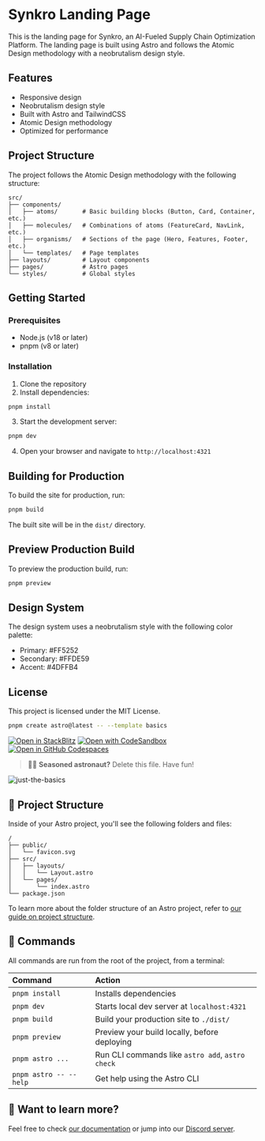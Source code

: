 # Synkro Landing Page

This is the landing page for Synkro, an AI-Fueled Supply Chain Optimization Platform. The landing page is built using Astro and follows the Atomic Design methodology with a neobrutalism design style.

## Features

- Responsive design
- Neobrutalism design style
- Built with Astro and TailwindCSS
- Atomic Design methodology
- Optimized for performance

## Project Structure

The project follows the Atomic Design methodology with the following structure:

```
src/
├── components/
│   ├── atoms/       # Basic building blocks (Button, Card, Container, etc.)
│   ├── molecules/   # Combinations of atoms (FeatureCard, NavLink, etc.)
│   ├── organisms/   # Sections of the page (Hero, Features, Footer, etc.)
│   └── templates/   # Page templates
├── layouts/         # Layout components
├── pages/           # Astro pages
└── styles/          # Global styles
```

## Getting Started

### Prerequisites

- Node.js (v18 or later)
- pnpm (v8 or later)

### Installation

1. Clone the repository
2. Install dependencies:

```bash
pnpm install
```

3. Start the development server:

```bash
pnpm dev
```

4. Open your browser and navigate to `http://localhost:4321`

## Building for Production

To build the site for production, run:

```bash
pnpm build
```

The built site will be in the `dist/` directory.

## Preview Production Build

To preview the production build, run:

```bash
pnpm preview
```

## Design System

The design system uses a neobrutalism style with the following color palette:

- Primary: #FF5252
- Secondary: #FFDE59
- Accent: #4DFFB4

## License

This project is licensed under the MIT License.

```sh
pnpm create astro@latest -- --template basics
```

[![Open in StackBlitz](https://developer.stackblitz.com/img/open_in_stackblitz.svg)](https://stackblitz.com/github/withastro/astro/tree/latest/examples/basics)
[![Open with CodeSandbox](https://assets.codesandbox.io/github/button-edit-lime.svg)](https://codesandbox.io/p/sandbox/github/withastro/astro/tree/latest/examples/basics)
[![Open in GitHub Codespaces](https://github.com/codespaces/badge.svg)](https://codespaces.new/withastro/astro?devcontainer_path=.devcontainer/basics/devcontainer.json)

> 🧑‍🚀 **Seasoned astronaut?** Delete this file. Have fun!

![just-the-basics](https://github.com/withastro/astro/assets/2244813/a0a5533c-a856-4198-8470-2d67b1d7c554)

## 🚀 Project Structure

Inside of your Astro project, you'll see the following folders and files:

```text
/
├── public/
│   └── favicon.svg
├── src/
│   ├── layouts/
│   │   └── Layout.astro
│   └── pages/
│       └── index.astro
└── package.json
```

To learn more about the folder structure of an Astro project, refer to [our guide on project structure](https://docs.astro.build/en/basics/project-structure/).

## 🧞 Commands

All commands are run from the root of the project, from a terminal:

| Command                   | Action                                           |
| :------------------------ | :----------------------------------------------- |
| `pnpm install`             | Installs dependencies                            |
| `pnpm dev`             | Starts local dev server at `localhost:4321`      |
| `pnpm build`           | Build your production site to `./dist/`          |
| `pnpm preview`         | Preview your build locally, before deploying     |
| `pnpm astro ...`       | Run CLI commands like `astro add`, `astro check` |
| `pnpm astro -- --help` | Get help using the Astro CLI                     |

## 👀 Want to learn more?

Feel free to check [our documentation](https://docs.astro.build) or jump into our [Discord server](https://astro.build/chat).
